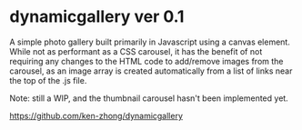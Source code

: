 # dynamicgallery ver 0.1 

A simple photo gallery built primarily in Javascript using a canvas element. While not as performant as a CSS carousel, it has the benefit of not requiring any changes to the HTML code to add/remove images from the carousel, as an image array is created automatically from a list of links near the top of the .js file. 

Note: still a WIP, and the thumbnail carousel hasn't been implemented yet. 

https://github.com/ken-zhong/dynamicgallery